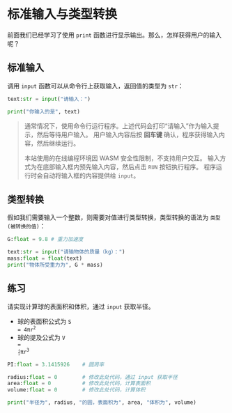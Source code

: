 # 标准输入与类型转换

前面我们已经学习了使用 `print` 函数进行显示输出。那么，怎样获得用户的输入呢？

## 标准输入

调用 `input` 函数可以从命令行上获取输入，返回值的类型为 `str`：    

```python shift hello
text:str = input("请输入：")

print("你输入的是", text)
```

> 通常情况下，使用命令行运行程序。上述代码会打印“请输入”作为输入提示，然后等待用户输入。
> 用户输入内容后按 **回车键** 确认，程序获得输入内容，然后继续运行。
> 
> 本站使用的在线编程环境因 WASM 安全性限制，不支持用户交互。
> 输入方式为在底部输入框内预先输入内容，然后点击 `RUN` 按钮执行程序。
> 程序运行时会自动将输入框的内容提供给 `input`。

## 类型转换

假如我们需要输入一个整数，则需要对值进行类型转换，类型转换的语法为 `类型(被转换的值)`：  

```python shift 15
G:float = 9.8 # 重力加速度

text:str = input("请输物体的质量（kg）：")
mass:float = float(text)
print("物体所受重力为", G * mass)
```

## 练习

请实现计算球的表面积和体积，通过 `input` 获取半径。

* 球的表面积公式为 <code class="view-text-secondary view-border-1 view-border-secondary">S = 4&#960;r<sup>2</sup></code>
* 球的提及公式为 <code class="view-text-secondary view-border-1 view-border-secondary">V = <math><mfrac><mtext>4</mtext><mtext>3</mtext></mfrac></math>&#960;r<sup>3</sup></code>

```python shift 15
PI:float = 3.1415926    # 圆周率

radius:float = 0        # 修改此处代码，通过 input 获取半径
area:float = 0          # 修改此处代码，计算表面积
volume:float = 0        # 修改此处代码，计算体积

print("半径为", radius, "的圆，表面积为", area, "体积为", volume)
```